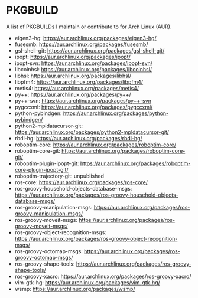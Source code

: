 PKGBUILD
========

A list of PKGBUILDs I maintain or contribute to for Arch Linux (AUR).

* eigen3-hg: https://aur.archlinux.org/packages/eigen3-hg/
* fusesmb: https://aur.archlinux.org/packages/fusesmb/
* gsl-shell-git: https://aur.archlinux.org/packages/gsl-shell-git/
* ipopt: https://aur.archlinux.org/packages/ipopt/
* ipopt-svn: https://aur.archlinux.org/packages/ipopt-svn/
* libcoinhsl: https://aur.archlinux.org/packages/libcoinhsl/
* libhsl: https://aur.archlinux.org/packages/libhsl/
* libpfm4: https://aur.archlinux.org/packages/libpfm4/
* metis4: https://aur.archlinux.org/packages/metis4/
* py++: https://aur.archlinux.org/packages/py++/
* py++-svn: https://aur.archlinux.org/packages/py++-svn
* pygccxml: https://aur.archlinux.org/packages/pygccxml/
* python-pybindgen: https://aur.archlinux.org/packages/python-pybindgen/
* python2-mpldatacursor-git: https://aur.archlinux.org/packages/python2-mpldatacursor-git/
* rbdl-hg: https://aur.archlinux.org/packages/rbdl-hg/
* roboptim-core: https://aur.archlinux.org/packages/roboptim-core/
* roboptim-core-git: https://aur.archlinux.org/packages/roboptim-core-git/
* roboptim-plugin-ipopt-git: https://aur.archlinux.org/packages/roboptim-core-plugin-ipopt-git/
* roboptim-trajectory-git: unpublished
* ros-core: https://aur.archlinux.org/packages/ros-core/
* ros-groovy-household-objects-database-msgs: https://aur.archlinux.org/packages/ros-groovy-household-objects-database-msgs/
* ros-groovy-manipulation-msgs: https://aur.archlinux.org/packages/ros-groovy-manipulation-msgs/
* ros-groovy-moveit-msgs: https://aur.archlinux.org/packages/ros-groovy-moveit-msgs/
* ros-groovy-object-recognition-msgs: https://aur.archlinux.org/packages/ros-groovy-object-recognition-msgs/
* ros-groovy-octomap-msgs: https://aur.archlinux.org/packages/ros-groovy-octomap-msgs/
* ros-groovy-shape-tools: https://aur.archlinux.org/packages/ros-groovy-shape-tools/
* ros-groovy-xacro: https://aur.archlinux.org/packages/ros-groovy-xacro/
* vim-gtk-hg: https://aur.archlinux.org/packages/vim-gtk-hg/
* wsmp: https://aur.archlinux.org/packages/wsmp/
